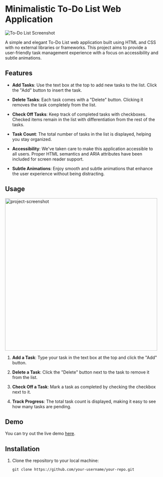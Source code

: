 # Minimalistic To-Do List Web Application

![To-Do List Screenshot](screenshot.png)

A simple and elegant To-Do List web application built using HTML and CSS with no external libraries or frameworks. This project aims to provide a user-friendly task management experience with a focus on accessibility and subtle animations.

## Features

- **Add Tasks**: Use the text box at the top to add new tasks to the list. Click the "Add" button to insert the task.

- **Delete Tasks**: Each task comes with a "Delete" button. Clicking it removes the task completely from the list.

- **Check Off Tasks**: Keep track of completed tasks with checkboxes. Checked items remain in the list with differentiation from the rest of the tasks.

- **Task Count**: The total number of tasks in the list is displayed, helping you stay organized.

- **Accessibility**: We've taken care to make this application accessible to all users. Proper HTML semantics and ARIA attributes have been included for screen reader support.

- **Subtle Animations**: Enjoy smooth and subtle animations that enhance the user experience without being distracting.

## Usage

<img src="https://user-images.githubusercontent.com/63203988/249408979-6136247e-f648-40f0-a6f6-d17b9c9d26f1.jpg" alt="project-screenshot" width="500" height="500/">

1. **Add a Task**: Type your task in the text box at the top and click the "Add" button.

2. **Delete a Task**: Click the "Delete" button next to the task to remove it from the list.

3. **Check Off a Task**: Mark a task as completed by checking the checkbox next to it.

4. **Track Progress**: The total task count is displayed, making it easy to see how many tasks are pending.

## Demo

You can try out the live demo [here](demo-link).

## Installation

1. Clone the repository to your local machine:

   ```shell
   git clone https://github.com/your-username/your-repo.git
